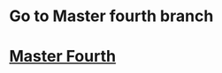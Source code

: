 <h1>Go to Master fourth branch</h1>
<h1><a href= 'https://github.com/AvinandanBose/bitcointicker_boss_updates/tree/master_four'>Master Fourth </a></h1>
